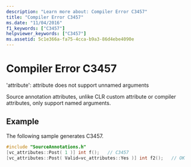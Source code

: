 ```yaml
---
description: "Learn more about: Compiler Error C3457"
title: "Compiler Error C3457"
ms.date: "11/04/2016"
f1_keywords: ["C3457"]
helpviewer_keywords: ["C3457"]
ms.assetid: 5c1e366a-fa75-4cca-b9a3-86d4ebe4090e
---
```

# Compiler Error C3457

'attribute': attribute does not support unnamed arguments

Source annotation attributes, unlike CLR custom attribute or compiler attributes, only support named arguments.

## Example

The following sample generates C3457.

```cpp
#include "SourceAnnotations.h"
[vc_attributes::Post( 1 )] int f();   // C3457
[vc_attributes::Post( Valid=vc_attributes::Yes )] int f2();   // OK
```
